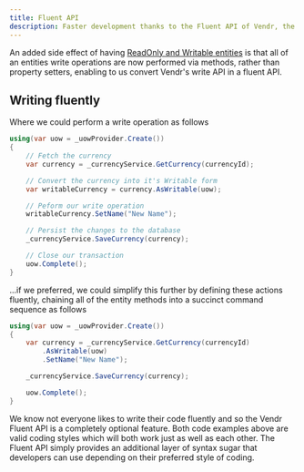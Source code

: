 ```yaml
---
title: Fluent API
description: Faster development thanks to the Fluent API of Vendr, the eCommerce solution for Umbraco v8+
---
```


An added side effect of having [ReadOnly and Writable entities](../readonly-and-wrtiable-entities/) is that all of an entities write operations are now performed via methods, rather than property setters, enabling to us convert Vendr's write API in a fluent API.

## Writing fluently

Where we could perform a write operation as follows

````csharp
using(var uow = _uowProvider.Create())
{
    // Fetch the currency
    var currency = _currencyService.GetCurrency(currencyId);

    // Convert the currency into it's Writable form
    var writableCurrency = currency.AsWritable(uow);

    // Peform our write operation
    writableCurrency.SetName("New Name");

    // Persist the changes to the database
    _currencyService.SaveCurrency(currency);

    // Close our transaction
    uow.Complete();
}

````

...if we preferred, we could simplify this further by defining these actions fluently, chaining all of the entity methods into a succinct command sequence as follows

````csharp
using(var uow = _uowProvider.Create())
{
    var currency = _currencyService.GetCurrency(currencyId)
        .AsWritable(uow)
        .SetName("New Name");

    _currencyService.SaveCurrency(currency);

    uow.Complete();
}

````

<message-box type="info" heading="Fluent API Optional">

We know not everyone likes to write their code fluently and so the Vendr Fluent API is a completely optional feature. Both code examples above are valid coding styles which will both work just as well as each other. The Fluent API simply provides an additional layer of syntax sugar that developers can use depending on their preferred style of coding.

</message-box>